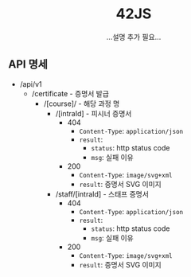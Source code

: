 <div align="center">
  <h1>42JS</h1>
  <p>...설명 추가 필요...</p>
</div>

## API 명세

- /api/v1
  - /certificate - 증명서 발급
    - /[course]/ - 해당 과정 명
      - /[intraId] - 피시너 증명서
        - 404
          - `Content-Type`: `application/json`
          - `result`:
            - `status`: http status code
            - `msg`: 실패 이유
        - 200
          - `Content-Type`: `image/svg+xml`
          - `result`: 증명서 SVG 이미지
      - /staff/[intraId] - 스태프 증명서
        - 404
          - `Content-Type`: `application/json`
          - `result`:
            - `status`: http status code
            - `msg`: 실패 이유
        - 200
          - `Content-Type`: `image/svg+xml`
          - `result`: 증명서 SVG 이미지
